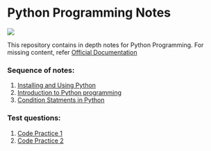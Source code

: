 # Python Programming Notes

<img src="https://www.python.org/static/community_logos/python-logo-master-v3-TM.png">

This repository contains in depth notes for Python Programming.
For missing content, refer [Official Documentation](https://docs.python.org/)

### Sequence of notes:
1. [Installing and Using Python](Installing_and_Using_Python.ipynb)
2. [Introduction to Python programming](Introduction_to_Python_Programming.ipynb)
3. [Condition Statments in Python](Condition_Statements.ipynb)

### Test questions:
1. [Code Practice 1](Practice_code1.ipynb)
2. [Code Practice 2](Practice_code2.md)
